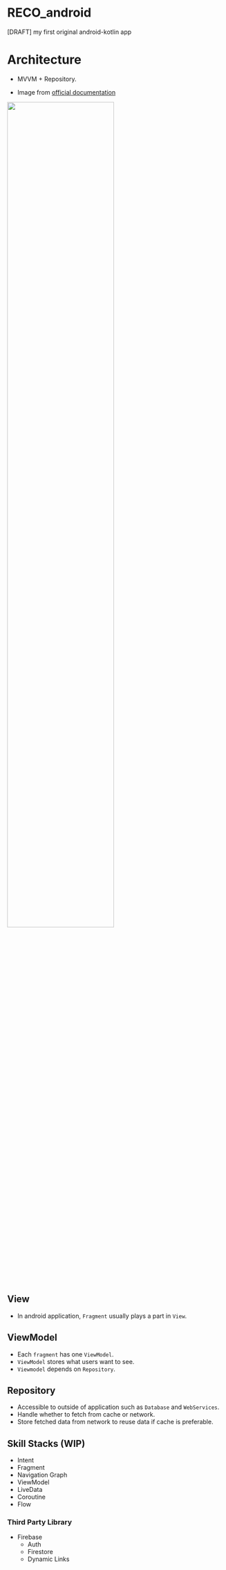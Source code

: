 # RECO_android
[DRAFT] my first original android-kotlin app

# Architecture
- MVVM + Repository.

- Image from [official documentation](https://developer.android.com/jetpack/guide?hl=ja)

<img src="https://developer.android.com/topic/libraries/architecture/images/final-architecture.png?hl=ja" width=70%>

## View
- In android application, `Fragment` usually plays a part in `View`.

## ViewModel
- Each `fragment` has one `ViewModel`.
- `ViewModel` stores what users want to see.
- `Viewmodel` depends on `Repository`.

## Repository
- Accessible to outside of application such as `Database` and `WebServices`.
- Handle whether to fetch from cache or network.
- Store fetched data from network to reuse data if cache is preferable.

## Skill Stacks (WIP)
- Intent
- Fragment
- Navigation Graph
- ViewModel
- LiveData
- Coroutine
- Flow
### Third Party Library
- Firebase
    - Auth
    - Firestore
    - Dynamic Links